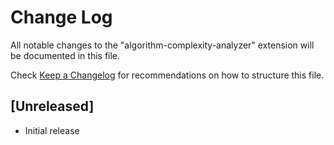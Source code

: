 # Change Log

All notable changes to the "algorithm-complexity-analyzer" extension will be documented in this file.

Check [Keep a Changelog](http://keepachangelog.com/) for recommendations on how to structure this file.

## [Unreleased]

- Initial release